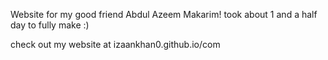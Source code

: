 Website for my good friend Abdul Azeem Makarim!
took about 1 and a half day to fully make :)

check out my website at
izaankhan0.github.io/com
